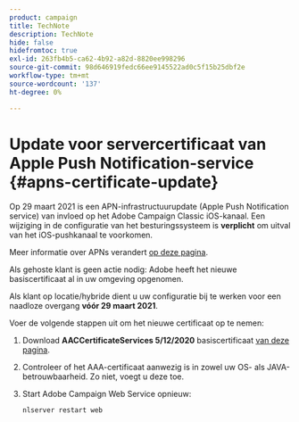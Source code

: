 ```yaml
---
product: campaign
title: TechNote
description: TechNote
hide: false
hidefromtoc: true
exl-id: 263fb4b5-ca62-4b92-a82d-8820ee998296
source-git-commit: 98d646919fedc66ee9145522ad0c5f15b25dbf2e
workflow-type: tm+mt
source-wordcount: '137'
ht-degree: 0%

---
```


# Update voor servercertificaat van Apple Push Notification-service {#apns-certificate-update}

Op 29 maart 2021 is een APN-infrastructuurupdate (Apple Push Notification service) van invloed op het Adobe Campaign Classic iOS-kanaal. Een wijziging in de configuratie van het besturingssysteem is **verplicht** om uitval van het iOS-pushkanaal te voorkomen.

Meer informatie over APNs verandert [op deze pagina](https://developer.apple.com/news/?id=7gx0a2lp).

Als gehoste klant is geen actie nodig: Adobe heeft het nieuwe basiscertificaat al in uw omgeving opgenomen.

Als klant op locatie/hybride dient u uw configuratie bij te werken voor een naadloze overgang **vóór 29 maart 2021**.

Voer de volgende stappen uit om het nieuwe certificaat op te nemen:

1. Download **AACCertificateServices 5/12/2020** basiscertificaat [van deze pagina](https://support.sectigo.com/Com_KnowledgeDetailPage?Id=kA03l00000117cL).

1. Controleer of het AAA-certificaat aanwezig is in zowel uw OS- als JAVA-betrouwbaarheid. Zo niet, voegt u deze toe.

1. Start Adobe Campaign Web Service opnieuw:

   ```
   nlserver restart web
   ```
